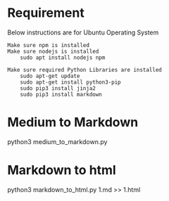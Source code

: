 # Requirement

  Below instructions are for Ubuntu Operating System 

    Make sure npm is installed
    Make sure nodejs is installed
        sudo apt install nodejs npm 
        
    Make sure required Python Libraries are installed
        sudo apt-get update
        sudo apt-get install python3-pip
        sudo pip3 install jinja2
        sudo pip3 install markdown



# Medium to Markdown 
python3 medium_to_markdown.py

# Markdown to html
python3 markdown_to_html.py 1.md >> 1.html







